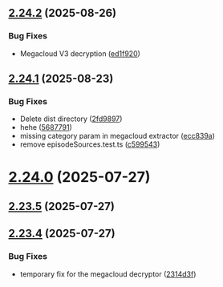 ## [2.24.2](https://github.com/ghoshRitesh12/aniwatch/compare/v2.24.1...v2.24.2) (2025-08-26)


### Bug Fixes

* Megacloud V3 decryption ([ed1f920](https://github.com/ghoshRitesh12/aniwatch/commit/ed1f9206622bd041f1a36653afb538de89dd2da3))



## [2.24.1](https://github.com/ghoshRitesh12/aniwatch/compare/v2.24.0...v2.24.1) (2025-08-23)


### Bug Fixes

* Delete dist directory ([2fd9897](https://github.com/ghoshRitesh12/aniwatch/commit/2fd98979c33f97fb97b1bb3fbe20df7470886fc8))
* hehe ([5687791](https://github.com/ghoshRitesh12/aniwatch/commit/568779102c8ee429337a9870e8171db3bc0d4951))
* missing category param in megacloud extractor ([ecc839a](https://github.com/ghoshRitesh12/aniwatch/commit/ecc839ae83a2c1c592df837b00f46ca1ca0dfabe))
* remove episodeSources.test.ts ([c599543](https://github.com/ghoshRitesh12/aniwatch/commit/c5995436ec5bb34dcf9c02e092605a8b5836b422))



# [2.24.0](https://github.com/ghoshRitesh12/aniwatch/compare/v2.23.5...v2.24.0) (2025-07-27)



## [2.23.5](https://github.com/ghoshRitesh12/aniwatch/compare/v2.23.4...v2.23.5) (2025-07-27)



## [2.23.4](https://github.com/ghoshRitesh12/aniwatch/compare/v2.23.3...v2.23.4) (2025-07-27)


### Bug Fixes

* temporary fix for the megacloud decryptor ([2314d3f](https://github.com/ghoshRitesh12/aniwatch/commit/2314d3f8c0a094067f39e9031f02687d166e6bd9))



